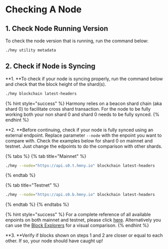 # Checking A Node

## 1. Check Node Running Version

To check the node version that is running, run the command below:

```bash
./hmy utility metadata
```

## **2. Check if Node is Syncing**

**1. **To check if your node is syncing properly, run the command below and check that the block height of the shard(s).

```bash
./hmy blockchain latest-headers
```

{% hint style="success" %}
Harmony relies on a beacon shard chain (aka shard 0) to facilitate cross shard transaction. For the node to be fully working both your non shard 0 and shard 0 needs to be fully synced.
{% endhint %}

**2. **Before continuing, check if your node is fully synced using an external endpoint. Replace parameter `--node` with the enpoint you want to compare with. Check the examples below  for shard 0 on mainnet and testnet. Just change the edpoints to do the comparison with other shards.

{% tabs %}
{% tab title="Mainnet" %}
```bash
./hmy --node="https://api.s0.t.hmny.io" blockchain latest-headers
```
{% endtab %}

{% tab title="Testnet" %}
```bash
./hmy --node="https://api.s0.b.hmny.io" blockchain latest-headers
```
{% endtab %}
{% endtabs %}

{% hint style="success" %}
For a complete reference of all available enpoints on both mainnet and testnet, please click [here](https://monitor.hmny.io/status). Alternatively you can use the [Block Explorers](broken-reference) for a visual comparison.
{% endhint %}

**3. **Verify if blocks shown on steps 1 and 2 are closer or equal to each other. If so, your node should have caught up!
